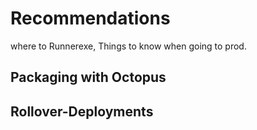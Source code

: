 # Recommendations
where to Runnerexe, Things to know when going to prod.

## Packaging with Octopus

## Rollover-Deployments


